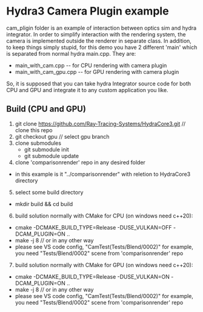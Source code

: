 # Hydra3 Camera Plugin example

cam_pligin folder is an example of interaction between optics sim and hydra integrator.
In order to simplify interaction with the rendering system, the camera is implemented outside the renderer in separate class.
In addition, to keep things simply stupid, for this demo you have 2 different 'main' which is separated from normal hydra main.cpp. They are:
* main_with_cam.cpp     -- for CPU rendering with camera plugin
* main_with_cam_gpu.cpp -- for GPU rendering with camera plugin

So, it is supposed that you can take hydra Integrator source code for both CPU and GPU and integrate it to any custom application you like.

## Build (CPU and GPU) 
1) git clone https://github.com/Ray-Tracing-Systems/HydraCore3.git // clone this repo
2) git checkout gpu  // select gpu branch
3) clone submodules
   * git submodule init
   * git submodule update
4) clone 'comparisonrender' repo in any desired folder
  * in this example is it "../comparisonrender" with reletion to HydraCore3 directory
5) select some build directory 
  * mkdir build && cd build      
6) build solution normally with CMake for CPU (on windows need c++20):
  * cmake -DCMAKE_BUILD_TYPE=Release -DUSE_VULKAN=OFF -DCAM_PLUGIN=ON ..
  * make -j 8  // or in any other way 
  * please see VS code config, "CamTest(Tests/Blend/0002)" for example, you need "Tests/Blend/0002" scene from 'comparisonrender' repo
7) build solution normally with CMake for GPU (on windows need c++20):
  * cmake -DCMAKE_BUILD_TYPE=Release -DUSE_VULKAN=ON -DCAM_PLUGIN=ON ..
  * make -j 8  // or in any other way 
  * please see VS code config, "CamTest(Tests/Blend/0002)" for example, you need "Tests/Blend/0002" scene from 'comparisonrender' repo
  
  